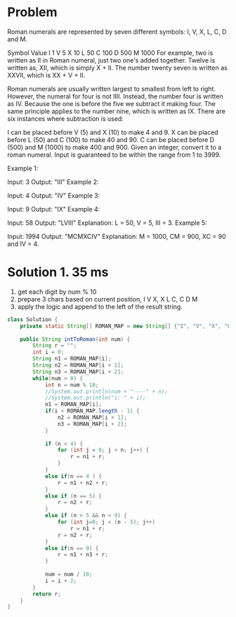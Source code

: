 # Problem 
Roman numerals are represented by seven different symbols: I, V, X, L, C, D and M.

Symbol       Value
I             1
V             5
X             10
L             50
C             100
D             500
M             1000
For example, two is written as II in Roman numeral, just two one's added together. Twelve is written as, XII, which is simply X + II. The number twenty seven is written as XXVII, which is XX + V + II.

Roman numerals are usually written largest to smallest from left to right. However, the numeral for four is not IIII. Instead, the number four is written as IV. Because the one is before the five we subtract it making four. The same principle applies to the number nine, which is written as IX. There are six instances where subtraction is used:

I can be placed before V (5) and X (10) to make 4 and 9. 
X can be placed before L (50) and C (100) to make 40 and 90. 
C can be placed before D (500) and M (1000) to make 400 and 900.
Given an integer, convert it to a roman numeral. Input is guaranteed to be within the range from 1 to 3999.

Example 1:

Input: 3
Output: "III"
Example 2:

Input: 4
Output: "IV"
Example 3:

Input: 9
Output: "IX"
Example 4:

Input: 58
Output: "LVIII"
Explanation: L = 50, V = 5, III = 3.
Example 5:

Input: 1994
Output: "MCMXCIV"
Explanation: M = 1000, CM = 900, XC = 90 and IV = 4.


# Solution 1. 35 ms
1. get each digit by num % 10
2. prepare 3 chars based on current position, I V X, X L C, C D M
3. apply the logic and append to the left of the result string.

```java
class Solution {
    private static String[] ROMAN_MAP = new String[] {"I", "V", "X", "L", "C", "D", "M"};
    
    public String intToRoman(int num) {
        String r = "";
        int i = 0;
        String n1 = ROMAN_MAP[i];
        String n2 = ROMAN_MAP[i + 1];
        String n3 = ROMAN_MAP[i + 2];
        while(num > 0) {
            int n = num % 10;
            //System.out.println(num + "----" + n);
            //System.out.println("i: " + i);
            n1 = ROMAN_MAP[i];
            if(i < ROMAN_MAP.length - 1) {
                n2 = ROMAN_MAP[i + 1];
                n3 = ROMAN_MAP[i + 2];
            }
            
            if (n < 4) {
                for (int j = 0; j < n; j++) {
                    r = n1 + r;
                }
            }
            else if(n == 4 ) {
                r = n1 + n2 + r;
            }
            else if (n == 5) {
                r = n2 + r;
            }
            else if (n > 5 && n < 9) {
                for (int j=0; j < (n - 5); j++)
                    r = n1 + r;
                r = n2 + r;
            }
            else if(n == 9) {
                r = n1 + n3 + r;
            }
            
            num = num / 10;
            i = i + 2;
        }
        return r;
    }
}
```
